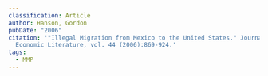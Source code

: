 ```yaml
---
classification: Article
author: Hanson, Gordon
pubDate: "2006"
citation: '"Illegal Migration from Mexico to the United States." Journal of
  Economic Literature, vol. 44 (2006):869-924.'
tags:
  - MMP
---
```

